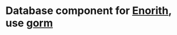 # Database component for [Enorith](https://github.com/enorith/framework), use [gorm](https://gorm.io/)
